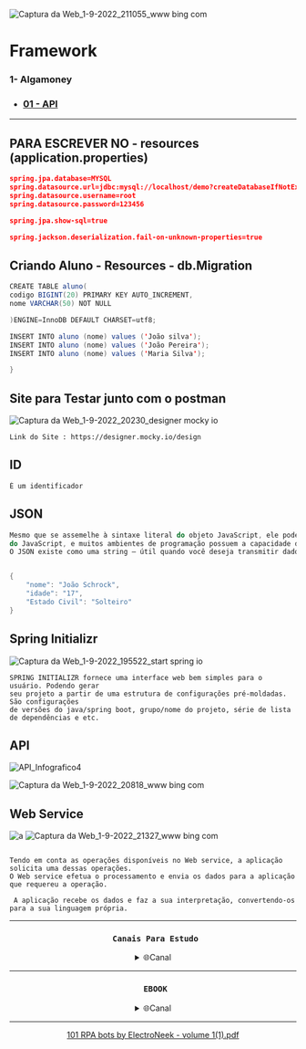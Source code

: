 
![Captura da Web_1-9-2022_211055_www bing com](https://user-images.githubusercontent.com/101228590/188032774-db86a0ed-a91c-43b1-b290-c10055351e1a.jpeg)

# Framework
### 1- Algamoney

- ### [01 - API ](https://github.com/JoaoSchrock/Framework/tree/main/FRAMEWORK/src/)

---
## PARA ESCREVER NO - resources (application.properties)
```json
spring.jpa.database=MYSQL
spring.datasource.url=jdbc:mysql://localhost/demo?createDatabaseIfNotExist=true&useSSL=false
spring.datasource.username=root
spring.datasource.password=123456

spring.jpa.show-sql=true

spring.jackson.deserialization.fail-on-unknown-properties=true

```

## Criando Aluno - Resources - db.Migration
```Java
CREATE TABLE aluno(
codigo BIGINT(20) PRIMARY KEY AUTO_INCREMENT,
nome VARCHAR(50) NOT NULL

)ENGINE=InnoDB DEFAULT CHARSET=utf8;

INSERT INTO aluno (nome) values ('João silva');
INSERT INTO aluno (nome) values ('João Pereira');
INSERT INTO aluno (nome) values ('Maria Silva');

}

```
## Site para Testar junto com o postman
![Captura da Web_1-9-2022_20230_designer mocky io](https://user-images.githubusercontent.com/101228590/188026782-463f6138-7337-4dab-9047-a6b4cb2b18e7.jpeg)

```
Link do Site : https://designer.mocky.io/design

```
## ID

```
È um identificador

```

## JSON

```Java
Mesmo que se assemelhe à sintaxe literal do objeto JavaScript, ele pode ser usado independentemente
do JavaScript, e muitos ambientes de programação possuem a capacidade de ler (analisar) e gerar JSON
O JSON existe como uma string — útil quando você deseja transmitir dados por uma rede.


{
    "nome": "João Schrock",
    "idade": "17",
    "Estado Civil": "Solteiro"
}
```

## Spring Initializr

![Captura da Web_1-9-2022_195522_start spring io](https://user-images.githubusercontent.com/101228590/188026103-8f384712-89cd-4f7e-b0a3-bcf920e8bb66.jpeg)

```
SPRING INITIALIZR fornece uma interface web bem simples para o usuário. Podendo gerar 
seu projeto a partir de uma estrutura de configurações pré-moldadas. São configurações 
de versões do java/spring boot, grupo/nome do projeto, série de lista de dependências e etc.

```
## API

![API_Infografico4](https://user-images.githubusercontent.com/101228590/188027174-b4dbe4f1-d8ff-4df6-ae4b-d3535aa9290b.png)
 
![Captura da Web_1-9-2022_20818_www bing com](https://user-images.githubusercontent.com/101228590/188027337-566eaae5-60dd-4696-84f2-913384dfeeb1.jpeg)



## Web Service

![a](https://user-images.githubusercontent.com/101228590/188031922-74ac883a-3134-4948-bb06-391f3ac93c56.jpg)
![Captura da Web_1-9-2022_21327_www bing com](https://user-images.githubusercontent.com/101228590/188032099-7d756881-e3fe-4887-9d41-53d6da863dbb.jpeg)

```

Tendo em conta as operações disponíveis no Web service, a aplicação solicita uma dessas operações.
O Web service efetua o processamento e envia os dados para a aplicação que requereu a operação.

 A aplicação recebe os dados e faz a sua interpretação, convertendo-os para a sua linguagem própria.

```
<hr>

<div align="center">

### ` Canais Para Estudo`
 <details><summary>🌐Canal</summary>
       </p>

- ### [Canal DevDojo](https://www.youtube.com/c/DevDojoBrasil/)

</details>

<hr>


### ` EBOOK`
 <details><summary>🌐Canal</summary>
       </p>
[101 RPA bots by ElectroNeek - volume 1(1).pdf](https://github.com/JoaoSchrock/Algamoney_api/files/9505966/101.RPA.bots.by.ElectroNeek.-.volume.1.1.pdf)


</details>

<hr>

[101 RPA bots by ElectroNeek - volume 1(1).pdf](https://github.com/JoaoSchrock/Algamoney_api/files/9505966/101.RPA.bots.by.ElectroNeek.-.volume.1.1.pdf)


